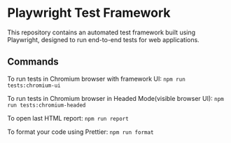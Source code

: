 # Playwright Test Framework

This repository contains an automated test framework built using Playwright, designed to run end-to-end tests for web applications.

## Commands

To run tests in Chromium browser with framework UI:
`npm run tests:chromium-ui`

To run tests in Chromium browser in Headed Mode(visible browser UI):
`npm run tests:chromium-headed`

To open last HTML report:
`npm run report`

To format your code using Prettier:
`npm run format`
